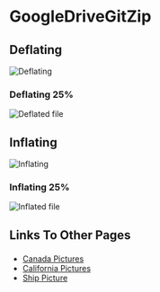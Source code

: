 # GoogleDriveGitZip

## Deflating

![Deflating](/images/deflating.PNG)

  ### Deflating 25%

  <img class= "twenty-five-percent" src="/images/deflating.PNG" alt ="Deflated file">



## Inflating

![Inflating](/images/inflating.PNG)

 ### Inflating 25%

<img class= "twenty-five-percent" src="/images/inflating.PNG" alt ="Inflated file">

<br>

## <p class="text-danger"> Links To Other Pages</p>

* [Canada Pictures](canada.html)
* [California Pictures](california.html)
* [Ship Picture](file1.html)
